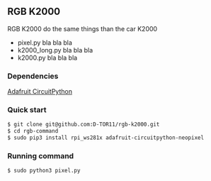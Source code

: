 ## RGB K2000
RGB K2000 do the same things than the car K2000

-   pixel.py bla bla bla
-   k2000_long.py bla bla bla
-   k2000.py bla bla bla


### Dependencies
[Adafruit CircuitPython](https://github.com/adafruit/Adafruit_CircuitPython_NeoPixel/tree/main)

### Quick start


```bash
$ git clone git@github.com:D-TOR11/rgb-k2000.git
$ cd rgb-command
$ sudo pip3 install rpi_ws281x adafruit-circuitpython-neopixel
```

### Running command

```bash
$ sudo python3 pixel.py
```